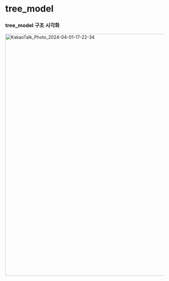 # tree_model
### tree_model 구조 시각화
<img width="770" alt="KakaoTalk_Photo_2024-04-01-17-22-34" src="https://github.com/hongsh26/tree_model/assets/102298255/fa3107ba-ad21-4ed3-899c-68b953ec2b49">

